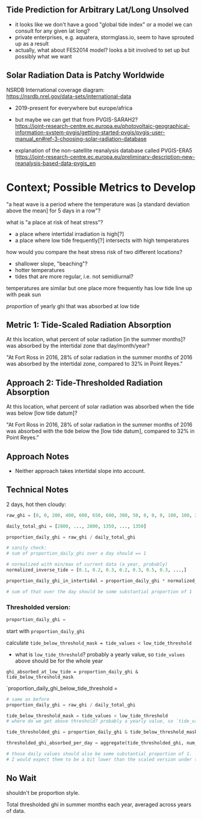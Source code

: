 

## Tide Prediction for Arbitrary Lat/Long Unsolved
- it looks like we don't have a good "global tide index" or a model we can consult for any given lat long?  
- private enterprises, e.g. aquatera, stormglass.io, seem to have sprouted up as a result  
- actually, what about FES2014 model? looks a bit involved to set up but possibly what we want

## Solar Radiation Data is Patchy Worldwide

NSRDB International coverage diagram:  
https://nsrdb.nrel.gov/data-sets/international-data

- 2019-present for everywhere but europe/africa
- but maybe we can get that from PVGIS-SARAH2?  
https://joint-research-centre.ec.europa.eu/photovoltaic-geographical-information-system-pvgis/getting-started-pvgis/pvgis-user-manual_en#ref-3-choosing-solar-radiation-database

- explanation of the non-satellite reanalysis database called PVGIS-ERA5  
https://joint-research-centre.ec.europa.eu/preliminary-description-new-reanalysis-based-data-pvgis_en


# Context; Possible Metrics to Develop

"a heat wave is a period where the temperature was [a standard deviation above the mean] for 5 days in a row"?

what is "a place at risk of heat stress"?
- a place where intertidal irradiation is high[?]
- a place where low tide frequently[?] intersects with high temperatures

how would you compare the heat stress risk of two different locations?
- shallower slope, "beaching"?
- hotter temperatures
- tides that are more regular, i.e. not semidiurnal?

temperatures are similar but one place more frequently has low tide line up with peak sun

_proportion_ of yearly ghi that was absorbed at low tide


## Metric 1: Tide-Scaled Radiation Absorption
At this location, what percent of solar radiation [in the summer months]? was absorbed by the intertidal zone that day/month/year?

"At Fort Ross in 2016, 28% of solar radiation in the summer months of 2016 was absorbed by the intertidal zone, compared to 32% in Point Reyes."


## Approach 2: Tide-Thresholded Radiation Absorption
At this location, what percent of solar radiation was absorbed when the tide was below [low tide datum]?

"At Fort Ross in 2016, 28% of solar radiation in the summer months of 2016 was absorbed with the tide below the [low tide datum], compared to 32% in Point Reyes."

## Approach Notes
- Neither approach takes intertidal slope into account.

## Technical Notes
2 days, hot then cloudy:
```python
raw_ghi = [0, 0, 200, 400, 600, 650, 600, 300, 50, 0, 0, 0, 100, 100, 200, 300, 300, 300, 50, 0, 0]

daily_total_ghi = [2800, ..., 2800, 1350, ..., 1350]

proportion_daily_ghi = raw_ghi / daily_total_ghi

# sanity check:
# sum of proportion_daily_ghi over a day should == 1

# normalized with min/max of current data (a year, probably)
normalized_inverse_tide = [0.1, 0.2, 0.3, 0.2, 0.3, 0.5, 0.3, ...,]

proportion_daily_ghi_in_intertidal = proportion_daily_ghi * normalized_inverse_tide

# sum of that over the day should be some substantial proportion of 1
```
### Thresholded version:

```python
proportion_daily_ghi = 
```
start with `proportion_daily_ghi`

calculate `tide_below_threshold_mask = tide_values < low_tide_threshold`
 - what is `low_tide_threshold`? probably a yearly value, so `tide_values` above should be for the whole year

`ghi_absorbed_at_low_tide = proportion_daily_ghi & tide_below_threshold_mask`

`proportion_daily_ghi_below_tide_threshold = 

```python
# same as before
proportion_daily_ghi = raw_ghi / daily_total_ghi

tide_below_threshold_mask = tide_values < low_tide_threshold
# where do we get above threshold? probably a yearly value, so `tide_values` below should be for the whole year

tide_thresholded_ghi = proportion_daily_ghi & tide_below_threshold_mask

thresholded_ghi_absorbed_per_day = aggregate(tide_thresholded_ghi, num_values_in_day)

# those daily values should also be some substantial proportion of 1.
# I would expect them to be a bit lower than the scaled version under the assumption that we count less radiation with the hard cutoff.
```

## No Wait
shouldn't be proportion style.

Total thresholded ghi in summer months each year, averaged across years of data.